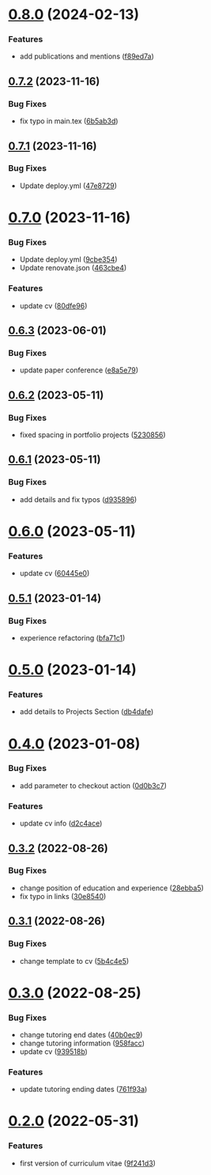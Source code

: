 # [0.8.0](https://github.com/anitvam/curriculum-vitae/compare/v0.7.2...v0.8.0) (2024-02-13)


### Features

* add publications and mentions ([f89ed7a](https://github.com/anitvam/curriculum-vitae/commit/f89ed7af8bf409e827bb6d3d04a2a424c8ddd2ca))

## [0.7.2](https://github.com/anitvam/curriculum-vitae/compare/v0.7.1...v0.7.2) (2023-11-16)


### Bug Fixes

* fix typo in main.tex ([6b5ab3d](https://github.com/anitvam/curriculum-vitae/commit/6b5ab3dd801d972df95039e0c8828326fe286fdf))

## [0.7.1](https://github.com/anitvam/curriculum-vitae/compare/v0.7.0...v0.7.1) (2023-11-16)


### Bug Fixes

* Update deploy.yml ([47e8729](https://github.com/anitvam/curriculum-vitae/commit/47e87295968329e79294afc78a90eb49732e1f66))

# [0.7.0](https://github.com/anitvam/curriculum-vitae/compare/v0.6.3...v0.7.0) (2023-11-16)


### Bug Fixes

* Update deploy.yml ([9cbe354](https://github.com/anitvam/curriculum-vitae/commit/9cbe35453b89ba9a0dd906ed93693e5434c980db))
* Update renovate.json ([463cbe4](https://github.com/anitvam/curriculum-vitae/commit/463cbe45bfe8d31b34372795503fd9de5fd25500))


### Features

* update cv ([80dfe96](https://github.com/anitvam/curriculum-vitae/commit/80dfe96100c446f3cd036052f3086b50361f499c))

## [0.6.3](https://github.com/anitvam/curriculum-vitae/compare/v0.6.2...v0.6.3) (2023-06-01)


### Bug Fixes

* update paper conference ([e8a5e79](https://github.com/anitvam/curriculum-vitae/commit/e8a5e79a5ae085f69afc7aeff1e3f8fbd34a12de))

## [0.6.2](https://github.com/anitvam/curriculum-vitae/compare/v0.6.1...v0.6.2) (2023-05-11)


### Bug Fixes

* fixed spacing in portfolio projects ([5230856](https://github.com/anitvam/curriculum-vitae/commit/5230856eb6d994d2683732201072918659140c20))

## [0.6.1](https://github.com/anitvam/curriculum-vitae/compare/v0.6.0...v0.6.1) (2023-05-11)


### Bug Fixes

* add details and fix typos ([d935896](https://github.com/anitvam/curriculum-vitae/commit/d935896c98022e7a8018ff2f92cfd54d290d1e2c))

# [0.6.0](https://github.com/anitvam/curriculum-vitae/compare/v0.5.1...v0.6.0) (2023-05-11)


### Features

* update cv ([60445e0](https://github.com/anitvam/curriculum-vitae/commit/60445e0348934d9f0c955185bc53b71831ed0f34))

## [0.5.1](https://github.com/anitvam/curriculum-vitae/compare/v0.5.0...v0.5.1) (2023-01-14)


### Bug Fixes

* experience refactoring ([bfa71c1](https://github.com/anitvam/curriculum-vitae/commit/bfa71c185caf800e91ac4166c489a5c3033d2ae6))

# [0.5.0](https://github.com/anitvam/curriculum-vitae/compare/v0.4.0...v0.5.0) (2023-01-14)


### Features

* add details to Projects Section ([db4dafe](https://github.com/anitvam/curriculum-vitae/commit/db4dafeee220177d5c65f589357d26d82df3e1fd))

# [0.4.0](https://github.com/anitvam/curriculum-vitae/compare/v0.3.2...v0.4.0) (2023-01-08)


### Bug Fixes

* add parameter to checkout action ([0d0b3c7](https://github.com/anitvam/curriculum-vitae/commit/0d0b3c7f5815314a54830caff198f70611769ac6))


### Features

* update cv info ([d2c4ace](https://github.com/anitvam/curriculum-vitae/commit/d2c4ace5cbf7defb03d61265c94deb8c6b5d7bf4))

## [0.3.2](https://github.com/anitvam/curriculum-vitae/compare/v0.3.1...v0.3.2) (2022-08-26)


### Bug Fixes

* change position of education and experience ([28ebba5](https://github.com/anitvam/curriculum-vitae/commit/28ebba55b61df101b6a0463016ea07f121bae8c7))
* fix typo in links ([30e8540](https://github.com/anitvam/curriculum-vitae/commit/30e8540d7e74bae29981a3a39efb132853d41925))

## [0.3.1](https://github.com/anitvam/curriculum-vitae/compare/v0.3.0...v0.3.1) (2022-08-26)


### Bug Fixes

* change template to cv ([5b4c4e5](https://github.com/anitvam/curriculum-vitae/commit/5b4c4e574fd10880b9c5654c43e2d7be42c5c839))

# [0.3.0](https://github.com/anitvam/curriculum-vitae/compare/v0.2.0...v0.3.0) (2022-08-25)


### Bug Fixes

* change tutoring end dates ([40b0ec9](https://github.com/anitvam/curriculum-vitae/commit/40b0ec9caf51f2db074cae3b4122ce53002f5fc6))
* change tutoring information ([958facc](https://github.com/anitvam/curriculum-vitae/commit/958facc722523b0a2986ff29e85bc9d3d75e0cdb))
* update cv ([939518b](https://github.com/anitvam/curriculum-vitae/commit/939518b20d025f64e4fe56a8ce293756b81440e0))


### Features

* update tutoring ending dates ([761f93a](https://github.com/anitvam/curriculum-vitae/commit/761f93aeb7d4d827651e501d6eba1927aa178234))

# [0.2.0](https://github.com/anitvam/curriculum-vitae/compare/v0.1.0...v0.2.0) (2022-05-31)


### Features

* first version of curriculum vitae ([9f241d3](https://github.com/anitvam/curriculum-vitae/commit/9f241d3f27f55a9ccdcda91ce08eb3c324122563))
